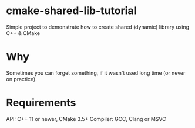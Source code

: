 # cmake-shared-lib-tutorial
Simple project to demonstrate how to create shared (dynamic) library using C++ &amp; CMake

# Why
Sometimes you can forget something, if it wasn't used long time (or never on practice).

# Requirements
API: C++ 11 or newer, CMake 3.5+
Compiler: GCC, Clang or MSVC

